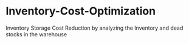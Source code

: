 # Inventory-Cost-Optimization
Inventory Storage Cost Reduction by analyzing the Inventory and dead stocks in the warehouse 
